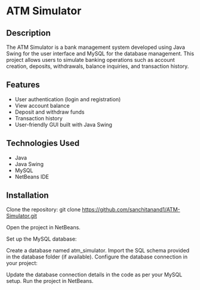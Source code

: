 # ATM Simulator

## Description

The ATM Simulator is a bank management system developed using Java Swing for the user interface and MySQL for the database management. This project allows users to simulate banking operations such as account creation, deposits, withdrawals, balance inquiries, and transaction history.

## Features

- User authentication (login and registration)
- View account balance
- Deposit and withdraw funds
- Transaction history
- User-friendly GUI built with Java Swing

## Technologies Used

- Java
- Java Swing
- MySQL
- NetBeans IDE

## Installation

Clone the repository:
   git clone https://github.com/sanchitanand1/ATM-Simulator.git

Open the project in NetBeans.

Set up the MySQL database:

   Create a database named atm_simulator.
   Import the SQL schema provided in the database folder (if available).
   Configure the database connection in your project:

Update the database connection details in the code as per your MySQL setup.
Run the project in NetBeans.


   
